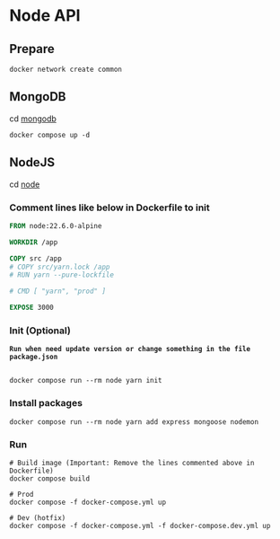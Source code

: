 # Node API

## Prepare

```shell
docker network create common
```

## MongoDB

cd [mongodb](./mongodb/)

```shell
docker compose up -d
```

## NodeJS

cd [node](./node/)

### Comment lines like below in Dockerfile to init

```Dockerfile
FROM node:22.6.0-alpine

WORKDIR /app

COPY src /app
# COPY src/yarn.lock /app
# RUN yarn --pure-lockfile

# CMD [ "yarn", "prod" ]

EXPOSE 3000
```

### Init (Optional)

**`Run when need update version or change something in the file package.json`**

```shell

docker compose run --rm node yarn init
```

### Install packages

```shell
docker compose run --rm node yarn add express mongoose nodemon
```

### Run

```shell
# Build image (Important: Remove the lines commented above in Dockerfile)
docker compose build

# Prod
docker compose -f docker-compose.yml up

# Dev (hotfix)
docker compose -f docker-compose.yml -f docker-compose.dev.yml up
```
